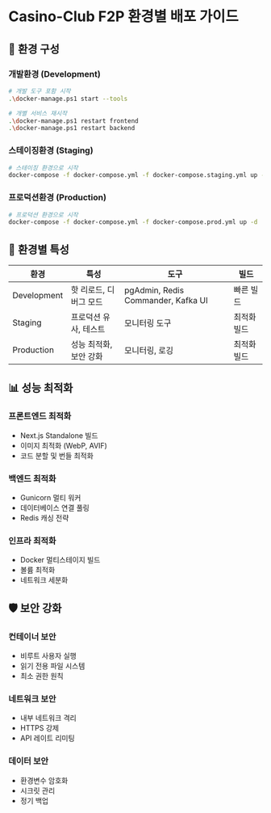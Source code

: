 # Casino-Club F2P 환경별 배포 가이드

## 🚀 환경 구성

### 개발환경 (Development)
```bash
# 개발 도구 포함 시작
.\docker-manage.ps1 start --tools

# 개별 서비스 재시작
.\docker-manage.ps1 restart frontend
.\docker-manage.ps1 restart backend
```

### 스테이징환경 (Staging)
```bash
# 스테이징 환경으로 시작
docker-compose -f docker-compose.yml -f docker-compose.staging.yml up -d
```

### 프로덕션환경 (Production)
```bash
# 프로덕션 환경으로 시작
docker-compose -f docker-compose.yml -f docker-compose.prod.yml up -d
```

## 🔧 환경별 특성

| 환경 | 특성 | 도구 | 빌드 |
|-----|------|------|------|
| Development | 핫 리로드, 디버그 모드 | pgAdmin, Redis Commander, Kafka UI | 빠른 빌드 |
| Staging | 프로덕션 유사, 테스트 | 모니터링 도구 | 최적화 빌드 |
| Production | 성능 최적화, 보안 강화 | 모니터링, 로깅 | 최적화 빌드 |

## 📊 성능 최적화

### 프론트엔드 최적화
- Next.js Standalone 빌드
- 이미지 최적화 (WebP, AVIF)
- 코드 분할 및 번들 최적화

### 백엔드 최적화
- Gunicorn 멀티 워커
- 데이터베이스 연결 풀링
- Redis 캐싱 전략

### 인프라 최적화
- Docker 멀티스테이지 빌드
- 볼륨 최적화
- 네트워크 세분화

## 🛡️ 보안 강화

### 컨테이너 보안
- 비루트 사용자 실행
- 읽기 전용 파일 시스템
- 최소 권한 원칙

### 네트워크 보안
- 내부 네트워크 격리
- HTTPS 강제
- API 레이트 리미팅

### 데이터 보안
- 환경변수 암호화
- 시크릿 관리
- 정기 백업
